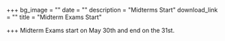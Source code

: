 +++
bg_image = ""
date = ""
description = "Midterms Start"
download_link = ""
title = "Midterm Exams Start"

+++
Midterm Exams start on May 30th and end on the 31st.